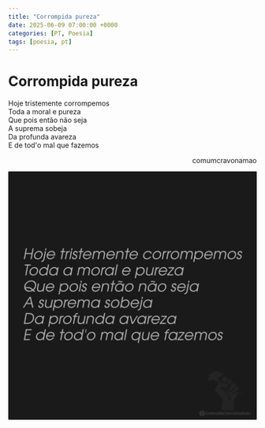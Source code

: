 ```yaml
---
title: "Corrompida pureza"
date: 2025-06-09 07:00:00 +0000
categories: [PT, Poesia]
tags: [poesia, pt]
---
```


# Corrompida pureza

<div style="color:Platinum">
<p>
Hoje tristemente corrompemos<br>
Toda a moral e pureza<br>
Que pois então não seja<br>
A suprema sobeja<br>
Da profunda avareza<br>
E de tod'o mal que fazemos<br>
</p>
</div>
<p style="text-align:right">comumcravonamao</p>

![corrompida-pureza](/assets/images/corrompida-pureza.png)

